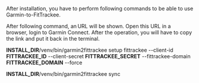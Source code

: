 After installation, you have to perform following commands to be able to use Garmin-to-FitTrackee.

After following command, an URL will be shown. Open this URL in a browser, login to Garmin Connect. After the operation, you will have to copy the link and put it back in the terminal.

__INSTALL_DIR__/venv/bin/garmin2fittrackee setup fittrackee --client-id __FITTRACKEE_ID__ --client-secret __FITTRACKEE_SECRET__ --fittrackee-domain __FITTRACKEE_DOMAIN__ --force

__INSTALL_DIR__/venv/bin/garmin2fittrackee sync
